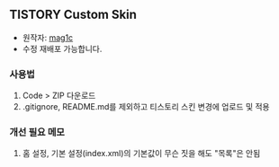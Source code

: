 ## TISTORY Custom Skin
- 원작자: [mag1c](https://mag1c.tistory.com)
- 수정 재배포 가능합니다.

### 사용법
1. Code > ZIP 다운로드
2. .gitignore, README.md를 제외하고 티스토리 스킨 변경에 업로드 및 적용


### 개선 필요 메모
1. 홈 설정, 기본 설정(index.xml)의 기본값이 무슨 짓을 해도 "목록"은 안됨
